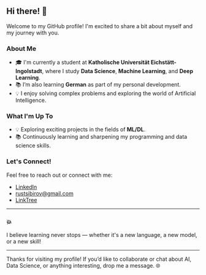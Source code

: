 ## Hi there! 👋

Welcome to my GitHub profile! I'm excited to share a bit about myself and my journey with you.

### About Me
- 🎓 I'm currently a student at **Katholische Universität Eichstätt-Ingolstadt**, where I study **Data Science**, **Machine Learning**, and **Deep Learning**.
- 📚 I’m also learning **German** as part of my personal development.
- 💡 I enjoy solving complex problems and exploring the world of Artificial Intelligence.

### What I'm Up To
- 💡 Exploring exciting projects in the fields of **ML/DL**.
- 📚 Continuously learning and sharpening my programming and data science skills.

### Let's Connect! 
Feel free to reach out or connect with me:

- [LinkedIn](https://www.linkedin.com/in/ruslan-tsibirov-6bb6a2262/) <!-- Add your LinkedIn profile link -->
- rustsibirov@gmail.com
- [LinkTree](https://linktr.ee/rustsibirov)<!-- Add your Gmail address -->

---

### 💥
I believe learning never stops — whether it's a new language, a new model, or a new skill!

---

Thanks for visiting my profile! If you’d like to collaborate or chat about AI, Data Science, or anything interesting, drop me a message. 🌐
